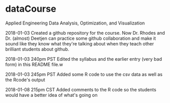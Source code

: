 # dataCourse
Applied Engineering Data Analysis, Optimization, and Visualization

2018-01-03 
Created a github repository for the course. Now Dr. Rhodes and Dr. (almost) Deetjen can practice some github collaboration and make it sound like they know what they're talking about when they teach other brilliant students about github.

2018-01-03 240pm PST
Edited the syllabus and the earlier entry (very bad form) in this README file.w

2018-01-03 245pm PST
Added some R code to use the csv data as well as the Rcode's output

2018-01-08 215pm CST
Added comments to the R code so the students would have a better idea of what's going on
